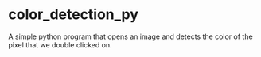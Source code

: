 # color_detection_py
A simple python program that opens an image and detects the color of the pixel that we double clicked on.
